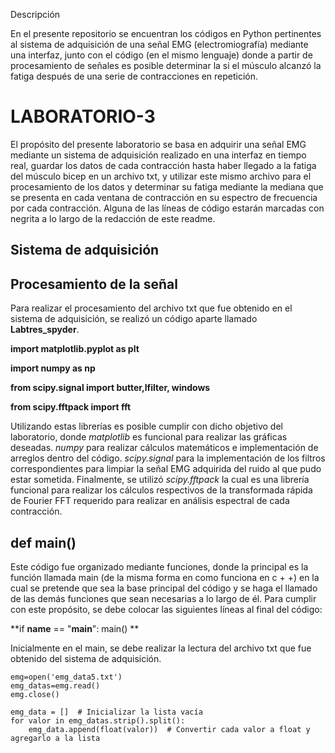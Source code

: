 Descripción

En el presente repositorio se encuentran los códigos en Python pertinentes al sistema de adquisición de una señal EMG (electromiografía) mediante una interfaz, junto con el código (en el mismo lenguaje) donde a partir de procesamiento de señales es posible determinar la si el músculo alcanzó la fatiga después de una serie de contracciones en repetición.

# LABORATORIO-3
El propósito del presente laboratorio se basa en adquirir una señal EMG mediante un sistema de adquisición realizado en una interfaz en tiempo real, guardar los datos de cada contracción hasta haber llegado a la fatiga del músculo bicep en un archivo txt, y utilizar este mismo archivo para el procesamiento de los datos y determinar su fatiga mediante la mediana que se presenta en cada ventana de contracción en su espectro de frecuencia por cada contracción.  Alguna de las líneas de código estarán marcadas con negrita a lo largo de la redacción de este readme.


## Sistema de adquisición


## Procesamiento de la señal 

Para realizar el procesamiento del archivo txt que fue obtenido en el sistema de adquisición, se realizó un código aparte llamado **Labtres_spyder**.


**import matplotlib.pyplot as plt**

**import numpy as np**

**from scipy.signal import butter,lfilter, windows**

**from scipy.fftpack import fft**


Utilizando estas librerías es posible cumplir con dicho objetivo del laboratorio, donde *matplotlib* es funcional para realizar las gráficas deseadas. *numpy* para realizar cálculos matemáticos e implementación de arreglos dentro del código. *scipy.signal* para la implementación de los filtros correspondientes para limpiar la señal EMG adquirida del ruido al que pudo estar sometida. Finalmente, se utilizó *scipy.fftpack* la cual es una librería funcional para realizar los cálculos respectivos de la transformada rápida de Fourier FFT requerido para realizar en análisis espectral de cada contracción.

## def main()

Este código fue organizado mediante funciones, donde la principal es la función llamada main (de la misma forma en como funciona en c + +) en la cual se pretende que sea la base principal del código y se haga el llamado de las demás funciones que sean necesarias a lo largo de él. Para cumplir con este propósito, se debe colocar las siguientes líneas al final del código:

**if __name__ == "__main__":
    main()   **

Inicialmente en el main, se debe realizar la lectura del archivo txt que fue obtenido del sistema de adquisición.

	emg=open('emg_data5.txt')
    emg_datas=emg.read()
    emg.close()

    emg_data = []  # Inicializar la lista vacía
    for valor in emg_datas.strip().split():
        emg_data.append(float(valor))  # Convertir cada valor a float y agregarlo a la lista


